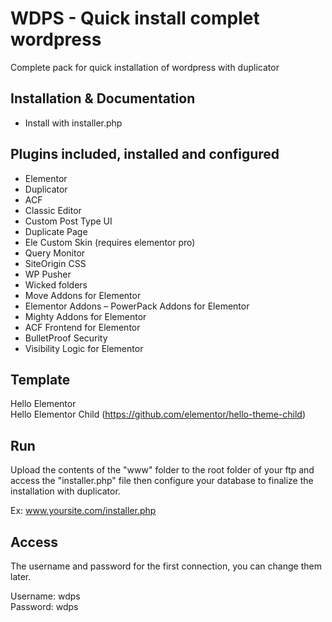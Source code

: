 # WDPS - Quick install complet wordpress
Complete pack for quick installation of wordpress with duplicator

## Installation & Documentation
- Install with installer.php

## Plugins included, installed and configured
- Elementor
- Duplicator
- ACF
- Classic Editor
- Custom Post Type UI 
- Duplicate Page
- Ele Custom Skin (requires elementor pro)
- Query Monitor
- SiteOrigin CSS
- WP Pusher
- Wicked folders
- Move Addons for Elementor
- Elementor Addons – PowerPack Addons for Elementor
- Mighty Addons for Elementor
- ACF Frontend for Elementor
- BulletProof Security
- Visibility Logic for Elementor

## Template
Hello Elementor<br>
Hello Elementor Child (https://github.com/elementor/hello-theme-child)

## Run
Upload the contents of the "www" folder to the root folder of your ftp and access the "installer.php" file then configure your database to finalize the installation with duplicator.

Ex: www.yoursite.com/installer.php

## Access
The username and password for the first connection, you can change them later.

Username: wdps<br>
Password: wdps
